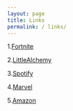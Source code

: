 ```yaml
---
layout: page
title: Links
permalink: / links/
---
```


1.[Fortnite][link1]

[link1]:https://www.epicgames.com

2.[LittleAlchemy][link2]

[link2]:https://littlealchemy.com/

3.[Spotify][link3]

[link3]: https://www.spotify.com/us/

4.[Marvel][link4]

[link4]: http://marvel.com/

5.[Amazon][link5]

[link5]:https://www.amazon.com/
